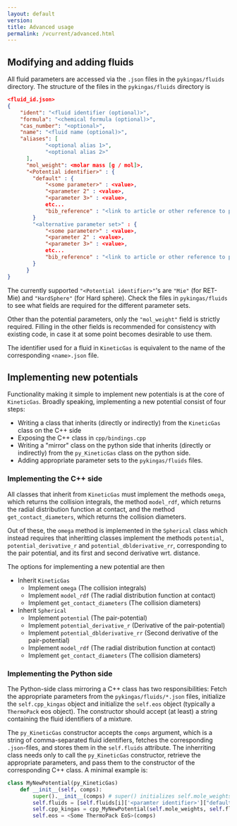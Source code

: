 ```yaml
---
layout: default
version: 
title: Advanced usage
permalink: /vcurrent/advanced.html
---
```


## Modifying and adding fluids

All fluid parameters are accessed via the `.json` files in the `pykingas/fluids` directory. The structure of the files in the `pykingas/fluids` directory is

```json
<fluid_id.json>
{
    "ident": "<fluid identifier (optional)>",
    "formula": "<chemical formula (optional)>",
    "cas_number": "<optional>",
    "name": "<fluid name (optional)>",
    "aliases": [
            "<optional alias 1>",
            "<optional alias 2>"
      ],
      "mol_weight": <molar mass [g / mol]>,
      "<Potential identifier>" : {
        "default" : {
            "<some parameter>" : <value>,
            "<parameter 2" : <value>,
            "<parameter 3>" : <value>,
            etc...
            "bib_reference" : "<link to article or other reference to parameter set>"
        }
        "<alternative parameter set>" : {
            "<some parameter>" : <value>,
            "<parameter 2" : <value>,
            "<parameter 3>" : <value>,
            etc...
            "bib_reference" : "<link to article or other reference to parameter set>"
        }
      }
}
```

The currently supported `"<Potential identifier>"`'s are `"Mie"` (for RET-Mie) and `"HardSphere"` (for Hard sphere). Check the files in `pykingas/fluids` to see what fields are required for the different parameter sets. 

Other than the potential parameters, only the `"mol_weight"` field is strictly required. Filling in the other fields is recommended for consistency with existing code, in case it at some point becomes desirable to use them.

The identifier used for a fluid in `KineticGas` is equivalent to the name of the corresponding `<name>.json` file.

## Implementing new potentials

Functionality making it simple to implement new potentials is at the core of `KineticGas`. Broadly speaking, implementing a new potential consist of four steps: 

* Writing a class that inherits (directly or indirectly) from the `KineticGas` class on the C++ side
* Exposing the C++ class in `cpp/bindings.cpp`
* Writing a "mirror" class on the python side that inherits (directly or indirectly) from the `py_KineticGas` class on the python side.
* Adding appropriate parameter sets to the `pykingas/fluids` files.

### Implementing the C++ side

All classes that inherit from `KineticGas` must implement the methods `omega`, which returns the collision integrals, the method `model_rdf`, which returns the radial distribution function at contact, and the method `get_contact_diameters`, which returns the collision diameters. 

Out of these, the `omega` method is implemented in the  `Spherical` class which instead requires that inheritting classes implement the methods `potential`, `potential_derivative_r` and `potential_dblderivative_rr`, corresponding to the pair potential, and its first and second derivative wrt. distance. 

The options for implementing a new potential are then

 * Inherit `KineticGas`
   * Implement `omega` (The collision integrals)
   * Implement `model_rdf` (The radial distribution function at contact)
   * Implement `get_contact_diameters` (The collision diameters)
 * Inherit `Spherical`
   * Implement `potential` (The pair-potential)
   * Implement `potential_derivative_r` (Derivative of the pair-potential)
   * Implement `potential_dblderivative_rr` (Second derivative of the pair-potential)
   * Implement `model_rdf` (The radial distribution function at contact)
   * Implement `get_contact_diameters` (The collision diameters)

### Implementing the Python side

The Python-side class mirroring a C++ class has two responsibilities: Fetch the appropriate parameters from the `pykingas/fluids/*.json` files, initialize the `self.cpp_kingas` object and initialize the `self.eos` object (typically a `ThermoPack` eos object). The constructor should accept (at least) a string containing the fluid identifiers of a mixture.

The `py_KineticGas` constructor accepts the `comps` argument, which is a string of comma-separated fluid identifiers, fetches the corresponding `.json`-files, and stores them in the `self.fluids` attribute. The inherriting class needs only to call the `py_KineticGas` constructor, retrieve the appropriate parameters, and pass them to the constructor of the corresponding C++ class. A minimal example is:

```Python
class MyNewPotential(py_KineticGas)
    def __init__(self, comps):
        super().__init__(comps) # super() initializes self.mole_weights
        self.fluids = [self.fluids[i]['<paramter identifier>']["default"] for i in range(self.ncomps)]
        self.cpp_kingas = cpp_MyNewPotential(self.mole_weights, self.fluids['param 1'], self.fluids['param 2'], '... etc')
        self.eos = <Some ThermoPack EoS>(comps)
```